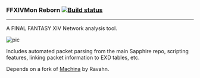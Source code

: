 ### FFXIVMon Reborn          [![Build status](https://ci.appveyor.com/api/projects/status/hvqfvrj5puf96f0b?svg=true)](https://ci.appveyor.com/project/SapphireMordred/ffxivmon)

--------

A FINAL FANTASY XIV Network analysis tool.

![pic](https://i.imgur.com/HiEQnip.png)

Includes automated packet parsing from the main Sapphire repo, scripting features, linking packet information to EXD tables, etc.

Depends on a fork of [Machina](https://github.com/goaaats/machina) by Ravahn. 
